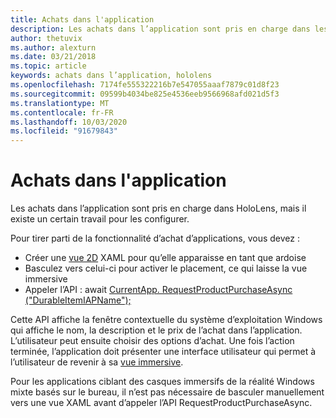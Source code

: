 ```yaml
---
title: Achats dans l'application
description: Les achats dans l’application sont pris en charge dans les applications de réalité mixte, mais il existe un certain travail pour les configurer.
author: thetuvix
ms.author: alexturn
ms.date: 03/21/2018
ms.topic: article
keywords: achats dans l’application, hololens
ms.openlocfilehash: 7174fe555322216b7e547055aaaf7879c01d8f23
ms.sourcegitcommit: 09599b4034be825e4536eeb9566968afd021d5f3
ms.translationtype: MT
ms.contentlocale: fr-FR
ms.lasthandoff: 10/03/2020
ms.locfileid: "91679843"
---
```

# <a name="in-app-purchases"></a>Achats dans l'application

Les achats dans l’application sont pris en charge dans HoloLens, mais il existe un certain travail pour les configurer.

Pour tirer parti de la fonctionnalité d’achat d’applications, vous devez :
* Créer une [vue 2D](../design/app-views.md) XAML pour qu’elle apparaisse en tant que ardoise
* Basculez vers celui-ci pour activer le placement, ce qui laisse la vue immersive
* Appeler l’API : await [CurrentApp. RequestProductPurchaseAsync ("DurableItemIAPName");](https://docs.microsoft.com/uwp/api/windows.applicationmodel.store.currentapp#Windows_ApplicationModel_Store_CurrentApp_RequestProductPurchaseAsync_System_String_)

Cette API affiche la fenêtre contextuelle du système d’exploitation Windows qui affiche le nom, la description et le prix de l’achat dans l’application. L’utilisateur peut ensuite choisir des options d’achat. Une fois l’action terminée, l’application doit présenter une interface utilisateur qui permet à l’utilisateur de revenir à sa [vue immersive](../design/app-views.md).

Pour les applications ciblant des casques immersifs de la réalité Windows mixte basés sur le bureau, il n’est pas nécessaire de basculer manuellement vers une vue XAML avant d’appeler l’API RequestProductPurchaseAsync.
